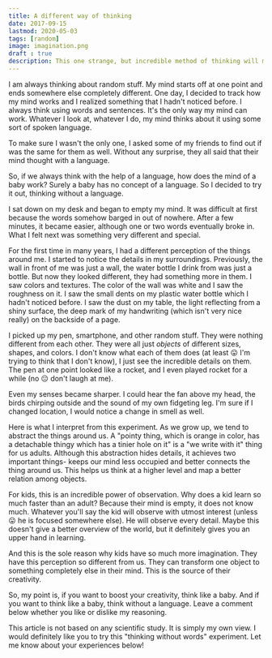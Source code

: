 ```yaml
---
title: A different way of thinking
date: 2017-09-15
lastmod: 2020-05-03
tags: [random]
image: imagination.png
draft : true
description: This one strange, but incredible method of thinking will make you think like a child again.
---
```


I am always thinking about random stuff. My mind starts off at one point and ends somewhere else completely different. One day, I decided to track how my mind works and I realized something that I hadn't noticed before. I always think using words and sentences. It's the only way my mind can work. Whatever I look at, whatever I do, my mind thinks about it using some sort of spoken language.

To make sure I wasn't the only one, I asked some of my friends to find out if was the same for them as well. Without any surprise, they all said that their mind thought with a language.

So, if we always think with the help of a language, how does the mind of a baby work? Surely a baby has no concept of a language. So I decided to try it out, thinking without a language.

I sat down on my desk and began to empty my mind. It was difficult at first because the words somehow barged in out of nowhere. After a few minutes, it became easier, although one or two words eventually broke in. What I felt next was something very different and special.

For the first time in many years, I had a different perception of the things around me. I started to notice the details in my surroundings. Previously, the wall in front of me was just a wall, the water bottle I drink from was just a bottle. But now they looked different, they had something more in them. I saw colors and textures. The color of the wall was white and I saw the roughness on it. I saw the small dents on my plastic water bottle which I hadn't noticed before. I saw the dust on my table, the light reflecting from a shiny surface, the deep mark of my handwriting (which isn't very nice really) on the backside of a page.

I picked up my pen, smartphone, and other random stuff. They were nothing different from each other. They were all just _objects_ of different sizes, shapes, and colors. I don't know what each of them does (at least :stuck_out_tongue: I'm trying to think that I don't know), I just see the incredible details on them. The pen at one point looked like a rocket, and I even played rocket for a while (no :expressionless: don't laugh at me). 

Even my senses became sharper. I could hear the fan above my head, the birds chirping outside and the sound of my own fidgeting leg. I'm sure if I changed location, I would notice a change in smell as well.

Here is what I interpret from this experiment. As we grow up, we tend to abstract the things around us. A "pointy thing, which is orange in color, has a detachable thingy which has a tinier hole on it" is a "we write with it" thing for us adults. Although this abstraction hides details, it achieves two important things- keeps our mind less occupied and better connects the thing around us. This helps us think at a higher level and map a better relation among objects.

For kids, this is an incredible power of observation. Why does a kid learn so much faster than an adult? Because their mind is empty, it does not know much. Whatever you'll say the kid will observe with utmost interest (unless :stuck_out_tongue: he is focused somewhere else). He will observe every detail. Maybe this doesn't give a better overview of the world, but it definitely gives you an upper hand in learning. 

And this is the sole reason why kids have so much more imagination. They have this perception so different from us. They can transform one object to something completely else in their mind. This is the source of their creativity.

So, my point is, if you want to boost your creativity, think like a baby. And if you want to think like a baby, think without a language. Leave a comment below whether you like or dislike my reasoning.

This article is not based on any scientific study. It is simply my own view. I would definitely like you to try this "thinking without words" experiment. Let me know about your experiences below!


